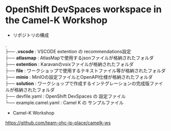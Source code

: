 # OpenShift DevSpaces workspace in the Camel-K Workshop

* リポジトリの構成

.<br>
├── **.vscode** : VSCODE extention の recommendations設定<br>
├── **atlasmap** : AtlasMapで使用するjsonファイルが格納されたフォルダ<br>
├── **extention** : Karavanのvsixファイルが格納されたフォルダ<br>
├── **file** : ワークショップで使用するテキストファイル等が格納されたフォルダ<br>
├── **minio** : MinIOの設定ファイルとOpenAPI仕様が格納されたフォルダ<br>
├── **solution** : ワークショップで作成するインテグレーションの完成版ファイルが格納されたフォルダ<br>
├── devfile.yaml : OpenShift DevSpaces の 設定ファイル<br>
└── example.camel.yaml : Camel K の サンプルファイル

* Camel-K Workshop

https://github.com/team-ohc-jp-place/camelk-ws

